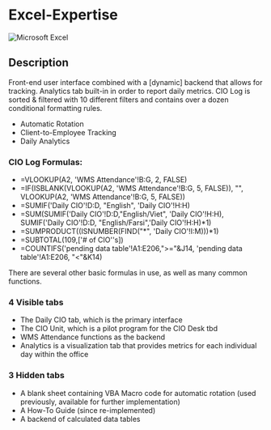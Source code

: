 # Excel-Expertise
![Microsoft Excel](https://img.shields.io/badge/Microsoft_Excel-217346?style=for-the-badge&logo=microsoft-excel&logoColor=white)
## Description
Front-end user interface combined with a [dynamic] backend that allows for tracking. Analytics tab built-in in order to report daily metrics.
CIO Log is sorted & filtered with 10 different filters and contains over a dozen conditional formatting rules.
 - Automatic Rotation
 - Client-to-Employee Tracking
 - Daily Analytics

### CIO Log Formulas:
- =VLOOKUP(A2, 'WMS Attendance'!B:G, 2, FALSE)
- =IF(ISBLANK(VLOOKUP(A2, 'WMS Attendance'!B:G, 5, FALSE)), "", VLOOKUP(A2, 'WMS Attendance'!B:G, 5, FALSE))
- =SUMIF('Daily CIO'!D:D, "English", 'Daily CIO'!H:H)
- =SUM(SUMIF('Daily CIO'!D:D,"English/Viet", 'Daily CIO'!H:H), SUMIF('Daily CIO'!D:D, "English/Farsi",'Daily CIO'!H:H)*1)
- =SUMPRODUCT((ISNUMBER(FIND("*", 'Daily CIO'!I:M)))*1)
- =SUBTOTAL(109,['# of CIO''s])
- =COUNTIFS('pending data table'!A1:E206,">="&J14, 'pending data table'!A1:E206, "<"&K14)

There are several other basic formulas in use, as well as many common functions.

### 4 Visible tabs
- The Daily CIO tab, which is the primary interface
- The CIO Unit, which is a pilot program for the CIO Desk tbd
- WMS Attendance functions as the backend
- Analytics is a visualization tab that provides metrics for each individual day within the office
  
### 3 Hidden tabs
- A blank sheet containing VBA Macro code for automatic rotation (used previously, available for further implementation)
- A How-To Guide (since re-implemented)
- A backend of calculated data tables
